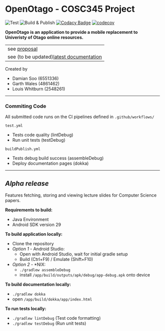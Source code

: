 # OpenOtago - COSC345 Project
![Test](https://github.com/GenericPath/345/workflows/Test/badge.svg) ![Build & Publish](https://github.com/GenericPath/345/workflows/Build%20&%20Publish/badge.svg) [![Codacy Badge](https://app.codacy.com/project/badge/Grade/69862f4fa1f84105979181bf83eb4340)](https://www.codacy.com/manual/garth.dhnz/345?utm_source=github.com&amp;utm_medium=referral&amp;utm_content=GenericPath/345&amp;utm_campaign=Badge_Grade) [![codecov](https://codecov.io/gh/GenericPath/345/branch/master/graph/badge.svg)](https://codecov.io/gh/GenericPath/345)


**OpenOtago is an application to provide a mobile replacement to Univeristy of Otago online resources.**

<table>
<tr>
    <td>see <a href="https://github.com/GenericPath/345/blob/master/proposal/proposal.pdf">proposal</a></td> 
</tr>

<tr>
    <td>see (to be updated)<a href="https://altitude.otago.ac.nz/lwhitburn/c345-project/-/jobs/artifacts/master/file/public/app/index.html?job=pages">latest documentation</a></td>
</tr>
</table>

Created by
 - Damian Soo (6551336)
 - Garth Wales (4861462) 
 - Louis Whitburn (2548261)

---
### **Commiting Code** 
All submitted code runs on the CI pipelines defined in ```.github/workflows/```

 ```test.yml```
 - Tests code quality (lintDebug)
 - Run unit tests (testDebug)
 
 ```buildPublish.yml```
 - Tests debug build success (assembleDebug)    
 - Deploy documentation pages (dokka)

----
## *Alpha release* 
Features fetching, storing and viewing lecture slides for Computer Science papers.

**Requirements to build:**
 - Java Environment
 - Android SDK version 29 

**To build application locally:**
- Clone the repository
- *Option 1* - Android Studio:
    - Open with Android Studio, wait for initial gradle setup
    - Build (Ctrl+F9) / Emulate (Shift+F10)
- *Option 2* - *NIX:
    - ```./gradlew assembleDebug ```
    - install ```/app/build/outputs/apk/debug/app-debug.apk``` onto device

**To build documentation locally:**
 - ```./gradlew dokka```
 - open ```/app/build/dokka/app/index.html```

 **To run tests locally:**
 - ```./gradlew lintDebug``` (Test code formatting)
 - ```./gradlew testDebug``` (Run unit tests)
